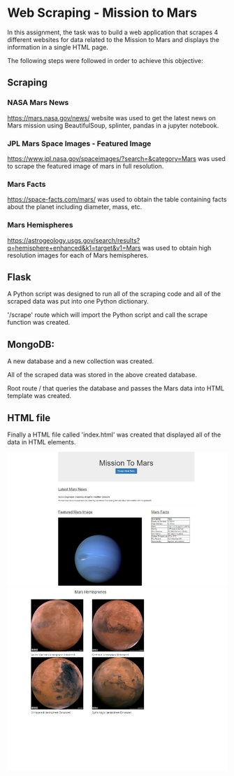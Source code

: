# Web Scraping - Mission to Mars

In this assignment, the task was to build a web application that scrapes 4 different websites for data related to the Mission to Mars and displays the information in a single HTML page.

The following steps were followed in order to achieve this objective:

## Scraping
### NASA Mars News
https://mars.nasa.gov/news/ website was used to get the latest news on Mars mission using BeautifulSoup, splinter, pandas in a jupyter notebook.

### JPL Mars Space Images - Featured Image
https://www.jpl.nasa.gov/spaceimages/?search=&category=Mars was used to scrape the featured image of mars in full resolution.

### Mars Facts
https://space-facts.com/mars/ was used to obtain the table containing facts about the planet including diameter, mass, etc.

### Mars Hemispheres
https://astrogeology.usgs.gov/search/results?q=hemisphere+enhanced&k1=target&v1=Mars was used to obtain high resolution images for each of Mars hemispheres.

## Flask
A Python script was designed to run all of the scraping code and all of the scraped data was put into one Python dictionary.

'/scrape' route which will import the Python script and call the scrape function was created.

## MongoDB:
A new database and a new collection was created.

All of the scraped data was stored in the above created database.

Root route / that  queries the database and passes the Mars data into HTML template was created.

## HTML file
Finally a HTML file called 'index.html' was created that displayed all of the data in HTML elements.

![mars1](mars1.png)
![mars2](mars2.png)

